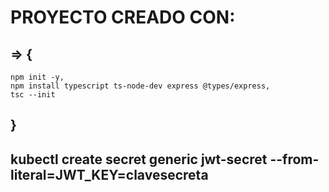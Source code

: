 # PROYECTO CREADO CON:
## => {
    npm init -y,
    npm install typescript ts-node-dev express @types/express,
    tsc --init
## }


## kubectl create secret generic jwt-secret --from-literal=JWT_KEY=clavesecreta



